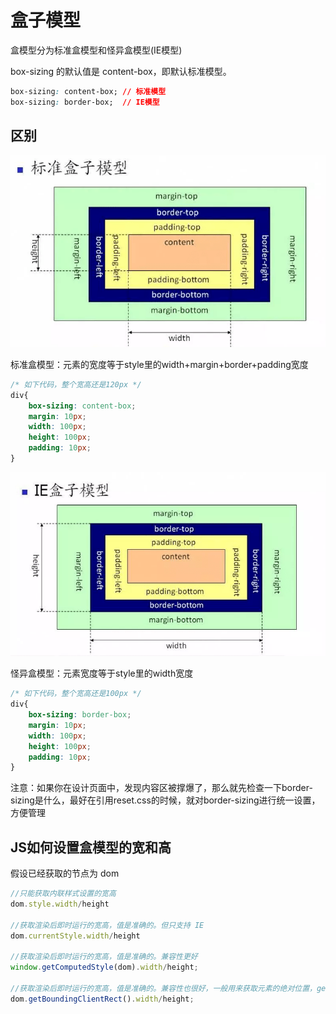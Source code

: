 # 盒子模型

盒模型分为标准盒模型和怪异盒模型(IE模型)


box-sizing 的默认值是 content-box，即默认标准模型。

```css
box-sizing: content-box; // 标准模型
box-sizing: border-box;  // IE模型
```

## 区别

![](./../img/box1.png)

标准盒模型：元素的宽度等于style里的width+margin+border+padding宽度

```css
/* 如下代码，整个宽高还是120px */
div{
    box-sizing: content-box;
    margin: 10px;
    width: 100px;
    height: 100px;
    padding: 10px;
}
```

![](./../img/box2.png)

怪异盒模型：元素宽度等于style里的width宽度

```css
/* 如下代码，整个宽高还是100px */
div{
    box-sizing: border-box;
    margin: 10px;
    width: 100px;
    height: 100px;
    padding: 10px;
}
```

注意：如果你在设计页面中，发现内容区被撑爆了，那么就先检查一下border-sizing是什么，最好在引用reset.css的时候，就对border-sizing进行统一设置，方便管理

## JS如何设置盒模型的宽和高

假设已经获取的节点为 dom


```js
//只能获取内联样式设置的宽高
dom.style.width/height

//获取渲染后即时运行的宽高，值是准确的。但只支持 IE
dom.currentStyle.width/height

//获取渲染后即时运行的宽高，值是准确的。兼容性更好
window.getComputedStyle(dom).width/height;

//获取渲染后即时运行的宽高，值是准确的。兼容性也很好，一般用来获取元素的绝对位置，getBoundingClientRect()会得到4个值：left, top, width, height
dom.getBoundingClientRect().width/height;
```